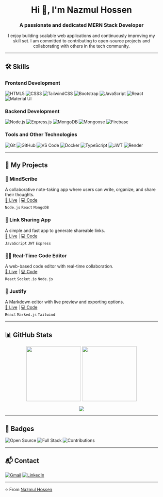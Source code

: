 <!-- Header -->
<h1 align="center">Hi 👋, I'm Nazmul Hossen</h1>
<h3 align="center">A passionate and dedicated MERN Stack Developer</h3>

<!-- About Me -->
<p align="center">
  I enjoy building scalable web applications and continuously improving my skill set. I am committed to contributing to open-source projects and collaborating with others in the tech community.
</p>

---

## 🛠️ Skills

### Frontend Development
![HTML5](https://img.shields.io/badge/-HTML5-E34F26?style=flat-square&logo=html5&logoColor=white)
![CSS3](https://img.shields.io/badge/-CSS3-1572B6?style=flat-square&logo=css3)
![TailwindCSS](https://img.shields.io/badge/-Tailwind_CSS-38B2AC?style=flat-square&logo=tailwind-css)
![Bootstrap](https://img.shields.io/badge/-Bootstrap-563D7C?style=flat-square&logo=bootstrap)
![JavaScript](https://img.shields.io/badge/-JavaScript-F7DF1E?style=flat-square&logo=javascript&logoColor=black)
![React](https://img.shields.io/badge/-React-20232A?style=flat-square&logo=react)
![Material UI](https://img.shields.io/badge/-MUI-0081CB?style=flat-square&logo=mui)

### Backend Development
![Node.js](https://img.shields.io/badge/-Node.js-339933?style=flat-square&logo=node.js)
![Express.js](https://img.shields.io/badge/-Express.js-000000?style=flat-square&logo=express)
![MongoDB](https://img.shields.io/badge/-MongoDB-47A248?style=flat-square&logo=mongodb)
![Mongoose](https://img.shields.io/badge/-Mongoose-880000?style=flat-square&logo=mongoose)
![Firebase](https://img.shields.io/badge/-Firebase-FFCA28?style=flat-square&logo=firebase)

### Tools and Other Technologies
![Git](https://img.shields.io/badge/-Git-F05032?style=flat-square&logo=git)
![GitHub](https://img.shields.io/badge/-GitHub-181717?style=flat-square&logo=github)
![VS Code](https://img.shields.io/badge/-VS_Code-007ACC?style=flat-square&logo=visual-studio-code)
![Docker](https://img.shields.io/badge/-Docker-2496ED?style=flat-square&logo=docker)
![TypeScript](https://img.shields.io/badge/-TypeScript-3178C6?style=flat-square&logo=typescript)
![JWT](https://img.shields.io/badge/-JWT-000000?style=flat-square&logo=jsonwebtokens)
![Render](https://img.shields.io/badge/-Render-8940fa?style=flat-square&logo=render)

---

## 🚀 My Projects

### 🧠 MindScribe
A collaborative note-taking app where users can write, organize, and share their thoughts.  
[🔗 Live](#) | [💻 Code](#)  
`Node.js` `React` `MongoDB`

### 🔗 Link Sharing App
A simple and fast app to generate shareable links.  
[🔗 Live](#) | [💻 Code](#)  
`JavaScript` `JWT` `Express`

### 🧑‍💻 Real-Time Code Editor
A web-based code editor with real-time collaboration.  
[🔗 Live](#) | [💻 Code](#)  
`React` `Socket.io` `Node.js`

### 📄 Justify
A Markdown editor with live preview and exporting options.  
[🔗 Live](#) | [💻 Code](#)  
`React` `Marked.js` `Tailwind`

---
## 📊 GitHub Stats

<p align="center">
  <img height="180em" src="https://github-readme-stats.vercel.app/api?username=Nazmul580&show_icons=true&theme=radical&count_private=true&include_all_commits=true" />
  <img height="180em" src="https://github-readme-stats.vercel.app/api/top-langs/?username=Nazmul580&layout=compact&theme=radical&langs_count=6" />
</p>

<p align="center">
  <img src="https://github-profile-summary-cards.vercel.app/api/cards/profile-details?username=Nazmul580&theme=tokyonight" />
</p>




---

## 🏅 Badges

![Open Source](https://img.shields.io/badge/-Open%20Source-3DA639?style=flat-square)
![Full Stack](https://img.shields.io/badge/-Full%20Stack-blueviolet?style=flat-square)
![Contributions](https://img.shields.io/badge/-Contributions-orange?style=flat-square)

---

## 📬 Contact

[![Gmail](https://img.shields.io/badge/-nazmul007az@gmail.com-D14836?style=flat-square&logo=Gmail&logoColor=white)](mailto:nazmul007az@gmail.com)
[![LinkedIn](https://img.shields.io/badge/-LinkedIn-0077B5?style=flat-square&logo=linkedin)](https://www.linkedin.com/in/nazmul-hossen007)

---

⭐️ From [Nazmul Hossen](https://github.com/Nazmul580)
